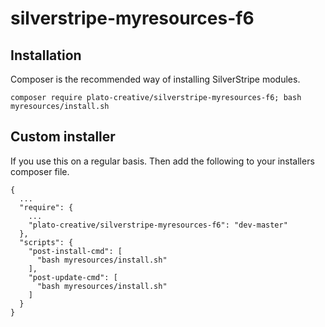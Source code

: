 # silverstripe-myresources-f6

## Installation
Composer is the recommended way of installing SilverStripe modules.
```
composer require plato-creative/silverstripe-myresources-f6; bash myresources/install.sh
```

## Custom installer
If you use this on a regular basis.  Then add the following to your installers composer file.
```
{
  ...
  "require": {
    ...
    "plato-creative/silverstripe-myresources-f6": "dev-master"
  },
  "scripts": {
    "post-install-cmd": [
      "bash myresources/install.sh"
    ],
    "post-update-cmd": [
      "bash myresources/install.sh"
    ]
  }
}
```
